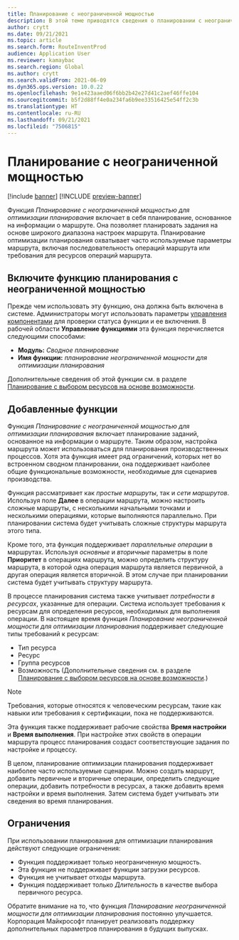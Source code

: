 ```yaml
---
title: Планирование с неограниченной мощностью
description: В этой теме приводятся сведения о планировании с неограниченной мощностью для оптимизации планирования. Здесь также описываются текущие ограничения функций.
author: crytt
ms.date: 09/21/2021
ms.topic: article
ms.search.form: RouteInventProd
audience: Application User
ms.reviewer: kamaybac
ms.search.region: Global
ms.author: crytt
ms.search.validFrom: 2021-06-09
ms.dyn365.ops.version: 10.0.22
ms.openlocfilehash: 9e1e423aaed06f6bb2b42e27d41c2aef46ffe104
ms.sourcegitcommit: b5f2d88ff4e0a234fa6b9ee33516425e54ff2c3b
ms.translationtype: HT
ms.contentlocale: ru-RU
ms.lasthandoff: 09/21/2021
ms.locfileid: "7506815"
---
```

# <a name="scheduling-with-infinite-capacity"></a>Планирование с неограниченной мощностью

[!include [banner](../../includes/banner.md)]
[!INCLUDE [preview-banner](../../includes/preview-banner.md)]

Функция *Планирование с неограниченной мощностью для оптимизации планирования* включает в себя планирование, основанное на информации о маршруте. Она позволяет планировать задания на основе широкого диапазона настроек маршрута. Планирование оптимизации планирования охватывает часто используемые параметры маршрута, включая последовательность операций маршрута или требования для ресурсов операций маршрута.

## <a name="turn-on-the-infinite-capacity-scheduling-feature"></a>Включите функцию планирования с неограниченной мощностью

Прежде чем использовать эту функцию, она должна быть включена в системе. Администраторы могут использовать параметры [управления компонентами](../../../fin-ops-core/fin-ops/get-started/feature-management/feature-management-overview.md) для проверки статуса функции и ее включения. В рабочей области **Управление функциями** эта функция перечисляется следующими способами:

- **Модуль:** *Сводное планирование*
- **Имя функции:** *планирование неограниченной мощности для оптимизации планирования*

Дополнительные сведения об этой функции см. в разделе [Планирование с выбором ресурсов на основе возможности](capability-based-scheduling.md).

## <a name="added-functionality"></a>Добавленные функции

Функция *Планирование с неограниченной мощностью для оптимизации планирования* включает планирование заданий, основанное на информации о маршруте. Таким образом, настройка маршрута может использоваться для планирования производственных процессов. Хотя эта функция имеет ряд ограничений, которых нет во встроенном сводном планировании, она поддерживает наиболее общие функциональные возможности, необходимые для сценариев производства.

Функция рассматривает как *простые маршруты*, так и *сети маршрутов*. Используя поле **Далее** в операции маршрута, можно настроить сложные маршруты, с несколькими начальными точками и несколькими операциями, которые выполняются параллельно. При планировании система будет учитывать сложные структуры маршрута этого типа.

Кроме того, эта функция поддерживает *параллельные операции* в маршрутах. Используя *основные* и *вторичные* параметры в поле **Приоритет** в операциях маршрута, можно определить структуру маршрута, в которой одна операция маршрута является первичной, а другая операция является вторичной. В этом случае при планировании система будет учитывать структуру маршрута.

В процессе планирования система также учитывает *потребности в ресурсах*, указанные для операции. Система использует требования к ресурсам для определения ресурсов, необходимых для выполнения операции. В настоящее время функция *Планирование неограниченной мощности для оптимизации планирования* поддерживает следующие типы требований к ресурсам:

- Тип ресурса
- Ресурс
- Группа ресурсов
- Возможность (Дополнительные сведения см. в разделе [Планирование с выбором ресурсов на основе возможности](capability-based-scheduling.md).)

> [!NOTE]
> Требования, которые относятся к человеческим ресурсам, такие как навыки или требования к сертификации, пока не поддерживаются.

Эта функция также поддерживает рабочие свойства **Время настройки** и **Время выполнения**. При настройке этих свойств в операции маршрута процесс планирования создаст соответствующие задания по настройке и процессу.

В целом, планирование оптимизации планирования поддерживает наиболее часто используемые сценарии. Можно создать маршрут, добавить первичные и вторичные операции, определить следующие операции, добавить потребности в ресурсах, а также добавить время настройки и время выполнения. Затем система будет учитывать эти сведения во время планирования.

## <a name="limitations"></a>Ограничения

При использовании планирования для оптимизации планирования действуют следующие ограничения:

- Функция поддерживает только неограниченную мощность.
- Эта функция не поддерживает функции загрузки ресурсов.
- Функция не учитывает отходы маршрута.
- Функция поддерживает только *Длительность* в качестве выбора первичного ресурса.

Обратите внимание на то, что функция *Планирование неограниченной мощности для оптимизации планирования* постоянно улучшается. Корпорация Майкрософт планирует реализовать поддержку дополнительных параметров планирования в будущих выпусках.
